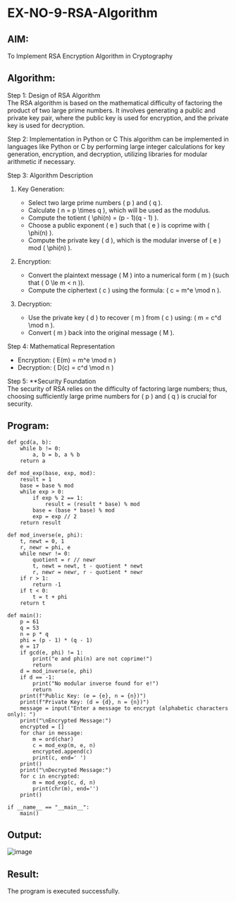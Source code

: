 # EX-NO-9-RSA-Algorithm

## AIM:
To Implement RSA Encryption Algorithm in Cryptography

## Algorithm:


Step 1: Design of RSA Algorithm  
The RSA algorithm is based on the mathematical difficulty of factoring the product of two large prime numbers. It involves generating a public and private key pair, where the public key is used for encryption, and the private key is used for decryption.

Step 2: Implementation in Python or C 
This algorithm can be implemented in languages like Python or C by performing large integer calculations for key generation, encryption, and decryption, utilizing libraries for modular arithmetic if necessary.

Step 3: Algorithm Description  
1. Key Generation:
   - Select two large prime numbers \( p \) and \( q \).
   - Calculate \( n = p \times q \), which will be used as the modulus.
   - Compute the totient \( \phi(n) = (p - 1)(q - 1) \).
   - Choose a public exponent \( e \) such that \( e \) is coprime with \( \phi(n) \).
   - Compute the private key \( d \), which is the modular inverse of \( e \) mod \( \phi(n) \).

2. Encryption:
   - Convert the plaintext message \( M \) into a numerical form \( m \) (such that \( 0 \le m < n \)).
   - Compute the ciphertext \( c \) using the formula: \( c = m^e \mod n \).

3. Decryption:
   - Use the private key \( d \) to recover \( m \) from \( c \) using: \( m = c^d \mod n \).
   - Convert \( m \) back into the original message \( M \).

Step 4: Mathematical Representation  
- Encryption: \( E(m) = m^e \mod n \)
- Decryption: \( D(c) = c^d \mod n \)

Step 5: **Security Foundation  
The security of RSA relies on the difficulty of factoring large numbers; thus, choosing sufficiently large prime numbers for \( p \) and \( q \) is crucial for security.

## Program:
```
def gcd(a, b):
    while b != 0:
        a, b = b, a % b
    return a

def mod_exp(base, exp, mod):
    result = 1
    base = base % mod
    while exp > 0:
        if exp % 2 == 1:
            result = (result * base) % mod
        base = (base * base) % mod
        exp = exp // 2
    return result

def mod_inverse(e, phi):
    t, newt = 0, 1
    r, newr = phi, e
    while newr != 0:
        quotient = r // newr
        t, newt = newt, t - quotient * newt
        r, newr = newr, r - quotient * newr
    if r > 1:
        return -1
    if t < 0:
        t = t + phi
    return t

def main():
    p = 61
    q = 53
    n = p * q
    phi = (p - 1) * (q - 1)
    e = 17
    if gcd(e, phi) != 1:
        print("e and phi(n) are not coprime!")
        return
    d = mod_inverse(e, phi)
    if d == -1:
        print("No modular inverse found for e!")
        return
    print(f"Public Key: (e = {e}, n = {n})")
    print(f"Private Key: (d = {d}, n = {n})")
    message = input("Enter a message to encrypt (alphabetic characters only): ")
    print("\nEncrypted Message:")
    encrypted = []
    for char in message:
        m = ord(char)
        c = mod_exp(m, e, n)
        encrypted.append(c)
        print(c, end=' ')
    print()
    print("\nDecrypted Message:")
    for c in encrypted:
        m = mod_exp(c, d, n)
        print(chr(m), end='')
    print()

if __name__ == "__main__":
    main()
```
## Output:
![image](https://github.com/user-attachments/assets/764f1d9d-dab8-4b09-997b-15c5ec73c9aa)



## Result:
 The program is executed successfully.
